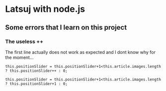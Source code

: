 # Latsuj with node.js

## Some errors that I learn on this project

### The useless ++

The first line actually does not work as expected and I dont know why for the moment...

```
this.positionSlider = this.positionSlider+1<this.article.images.length ? this.positionSlider++ : 0;

this.positionSlider = this.positionSlider+1<this.article.images.length ? this.positionSlider+1 : 0;
```